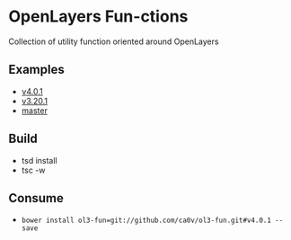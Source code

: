 # OpenLayers Fun-ctions
Collection of utility function oriented around OpenLayers

## Examples

* [v4.0.1](https://rawgit.com/ca0v/ol3-fun/v4.0.1/rawgit.html)
* [v3.20.1](https://rawgit.com/ca0v/ol3-fun/v3.20.1/rawgit.html)
* [master](https://rawgit.com/ca0v/ol3-fun/master/rawgit.html)

## Build

* tsd install
* tsc -w

## Consume

* `bower install ol3-fun=git://github.com/ca0v/ol3-fun.git#v4.0.1 --save`
